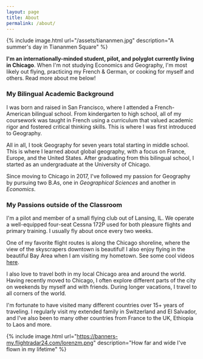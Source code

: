 ```yaml
---
layout: page
title: About
permalink: /about/
---
```

{% include image.html url="/assets/tiananmen.jpg" description="A summer's day in Tiananmen Square" %}

**I'm an internationally-minded student, pilot, and polyglot currently living in Chicago**. When I'm not studying Economics and Geography, I'm most likely out flying, practicing my French & German, or cooking for myself and others. Read more about me below! 

### My Bilingual Academic Background
I was born and raised in San Francisco, where I attended a French-American bilingual school. From kindergarten to high school, all of my coursework was taught in French using a curriculum that valued academic rigor and fostered critical thinking skills. This is where I was first introduced to Geography. 

All in all, I took Geography for seven years total starting in middle school. This is where I learned about global geography, with a focus on France, Europe, and the United States. After graduating from this bilingual school, I started as an undergraduate at the University of Chicago. 

Since moving to Chicago in 2017, I've followed my passion for Geography by pursuing two B.As, one in *Geographical Sciences* and another in *Economics*.

### My Passions outside of the Classroom
I'm a pilot and member of a small flying club out of Lansing, IL. We operate a well-equipped four-seat Cessna 172P used for both pleasure flights and primary training. I usually fly about once every two weeks. 

One of my favorite flight routes is along the Chicago shoreline, where the view of the skyscrapers downtown is beautiful! I also enjoy flying in the beautiful Bay Area when I am visiting my hometown. See some cool videos [here](../flying).

I also love to travel both in my local Chicago area and around the world. Having recently moved to Chicago, I often explore different parts of the city on weekends by myself and with friends. During longer vacations, I travel to all corners of the world.

I'm fortunate to have visited many different countries over 15+ years of traveling. I regularly visit my extended family in Switzerland and El Salvador, and I've also been to many other countries from France to the UK, Ethiopia to Laos and more. 

{% include image.html url="https://banners-my.flightradar24.com/lorenzm.png" description="How far and wide I've flown in my lifetime" %}
